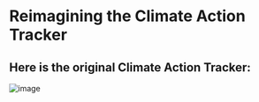 # Reimagining the Climate Action Tracker

## Here is the original Climate Action Tracker:
![image](https://github.com/operfetti/oliviaperfetti-repository/assets/157427926/338ac833-0d89-48ff-8255-36fff402baf9)
